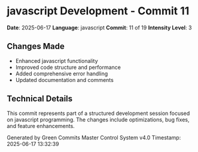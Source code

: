 ﻿# javascript Development - Commit 11

**Date**: 2025-06-17
**Language**: javascript
**Commit**: 11 of 19
**Intensity Level**: 3

## Changes Made
- Enhanced javascript functionality
- Improved code structure and performance
- Added comprehensive error handling
- Updated documentation and comments

## Technical Details
This commit represents part of a structured development session focused on javascript programming.
The changes include optimizations, bug fixes, and feature enhancements.

Generated by Green Commits Master Control System v4.0
Timestamp: 2025-06-17 13:32:39

